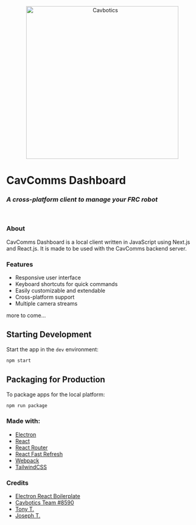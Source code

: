 <p align="center">
  <img src="https://i.imgur.com/Bcdjg1Q.png" alt="Cavbotics" width="400"/>
</p>
  
# CavComms Dashboard
### _A cross-platform client to manage your FRC robot_
<p><br /></p>

### About
CavComms Dashboard is a local client written in JavaScript using Next.js and React.js. It is made to be used with the CavComms backend server.


### Features
- Responsive user interface
- Keyboard shortcuts for quick commands
- Easily customizable and extendable
- Cross-platform support
- Multiple camera streams
<p>more to come...</p>


## Starting Development
Start the app in the `dev` environment:

```bash
npm start
```

## Packaging for Production

To package apps for the local platform:

```bash
npm run package
```


### Made with:
- [Electron](https://www.electronjs.org/)
- [React](https://reactjs.org/)
- [React Router](https://reactrouter.com/)
- [React Fast Refresh](https://www.npmjs.com/package/react-refresh)
- [Webpack](https://webpack.js.org)
- [TailwindCSS](https://tailwindcss.com/)

### Credits
- [Electron React Boilerplate](https://github.com/electron-react-boilerplate/electron-react-boilerplate)
- [Cavbotics Team #8590](https://wtwcsr.org)
- [Tony T.](https://github.com/tot)
- [Joseph T.](https://github.com/jt914)
